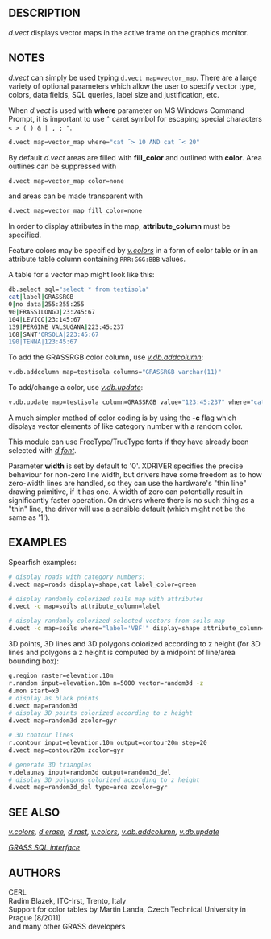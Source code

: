 ## DESCRIPTION

*d.vect* displays vector maps in the active frame on the graphics
monitor.

## NOTES

*d.vect* can simply be used typing `d.vect map=vector_map`. There are a
large variety of optional parameters which allow the user to specify
vector type, colors, data fields, SQL queries, label size and
justification, etc.

When *d.vect* is used with **where** parameter on MS Windows Command
Prompt, it is important to use `ˆ` caret symbol for escaping special
characters `< > ( ) & | , ; "`.

```sh
d.vect map=vector_map where="cat ˆ> 10 AND cat ˆ< 20"
```

By default *d.vect* areas are filled with **fill_color** and outlined
with **color**. Area outlines can be suppressed with

```sh
d.vect map=vector_map color=none
```

and areas can be made transparent with

```sh
d.vect map=vector_map fill_color=none
```

In order to display attributes in the map, **attribute_column** must be
specified.

Feature colors may be specified by *[v.colors](v.colors.md)* in a form
of color table or in an attribute table column containing `RRR:GGG:BBB`
values.

A table for a vector map might look like this:

```sh
db.select sql="select * from testisola"
cat|label|GRASSRGB
0|no data|255:255:255
90|FRASSILONGO|23:245:67
104|LEVICO|23:145:67
139|PERGINE VALSUGANA|223:45:237
168|SANT'ORSOLA|223:45:67
190|TENNA|123:45:67
```

To add the GRASSRGB color column, use
*[v.db.addcolumn](v.db.addcolumn.md)*:

```sh
v.db.addcolumn map=testisola columns="GRASSRGB varchar(11)"
```

To add/change a color, use *[v.db.update](v.db.update.md)*:

```sh
v.db.update map=testisola column=GRASSRGB value="123:45:237" where="cat=139"
```

A much simpler method of color coding is by using the **-c** flag which
displays vector elements of like category number with a random color.

This module can use FreeType/TrueType fonts if they have already been
selected with *[d.font](d.font.md)*.

Parameter **width** is set by default to '0'. XDRIVER specifies the
precise behaviour for non-zero line width, but drivers have some freedom
as to how zero-width lines are handled, so they can use the hardware's
"thin line" drawing primitive, if it has one. A width of zero can
potentially result in significantly faster operation. On drivers where
there is no such thing as a "thin" line, the driver will use a sensible
default (which might not be the same as '1').

## EXAMPLES

Spearfish examples:

```sh
# display roads with category numbers:
d.vect map=roads display=shape,cat label_color=green

# display randomly colorized soils map with attributes
d.vect -c map=soils attribute_column=label

# display randomly colorized selected vectors from soils map
d.vect -c map=soils where="label='VBF'" display=shape attribute_column=label
```

3D points, 3D lines and 3D polygons colorized according to z height (for
3D lines and polygons a z height is computed by a midpoint of line/area
bounding box):

```sh
g.region raster=elevation.10m
r.random input=elevation.10m n=5000 vector=random3d -z
d.mon start=x0
# display as black points
d.vect map=random3d
# display 3D points colorized according to z height
d.vect map=random3d zcolor=gyr

# 3D contour lines
r.contour input=elevation.10m output=contour20m step=20
d.vect map=contour20m zcolor=gyr

# generate 3D triangles
v.delaunay input=random3d output=random3d_del
# display 3D polygons colorized according to z height
d.vect map=random3d_del type=area zcolor=gyr
```

## SEE ALSO

*[v.colors](v.colors.md), [d.erase](d.erase.md), [d.rast](d.rast.md),
[v.colors](v.colors.md), [v.db.addcolumn](v.db.addcolumn.md),
[v.db.update](v.db.update.md)*

*[GRASS SQL interface](sql.md)*

## AUTHORS

CERL  
Radim Blazek, ITC-Irst, Trento, Italy  
Support for color tables by Martin Landa, Czech Technical University in
Prague (8/2011)  
and many other GRASS developers
